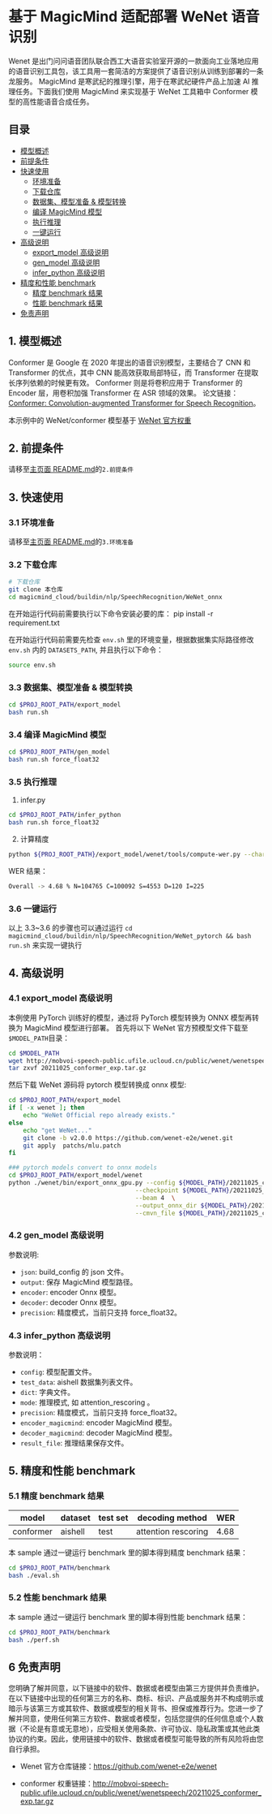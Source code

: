 # 基于 MagicMind 适配部署 WeNet 语音识别


Wenet 是出门问问语音团队联合西工大语音实验室开源的一款面向工业落地应用的语音识别工具包，该工具用一套简洁的方案提供了语音识别从训练到部署的一条龙服务。
MagicMind 是寒武纪的推理引擎，用于在寒武纪硬件产品上加速 AI 推理任务。下面我们使用 MagicMind 来实现基于 WeNet 工具箱中 Conformer  模型的高性能语音合成任务。


## 目录

- [模型概述](#1-模型概述)
- [前提条件](#2-前提条件)
- [快速使用](#3-快速使用)
  - [环境准备](#31-环境准备)
  - [下载仓库](#32-下载仓库)
  - [数据集、模型准备 & 模型转换](#33-数据集模型准备-模型转换)
  - [编译 MagicMind 模型](#34-编译-magicmind-模型)
  - [执行推理](#35-执行推理)
  - [一键运行](#36-一键运行)
- [高级说明](#4-高级说明)
  - [export_model 高级说明](#41-export_model高级说明)
  - [gen_model 高级说明](#42-gen_model-高级说明)
  - [infer_python 高级说明](#43-infer_python-高级说明)
- [精度和性能 benchmark](#5-精度和性能-benchmark)
  - [精度 benchmark 结果](#51-精度-benchmark-结果)
  - [性能 benchmark 结果](#52-性能-benchmark-结果)
- [免责声明](#6-免责声明)

## 1. 模型概述
Conformer 是 Google 在 2020 年提出的语音识别模型，主要结合了 CNN 和 Transformer 的优点，其中 CNN 能高效获取局部特征，而 Transformer 在提取长序列依赖的时候更有效。
Conformer 则是将卷积应用于 Transformer 的 Encoder 层，用卷积加强 Transformer 在 ASR 领域的效果。
论文链接：[Conformer: Convolution-augmented Transformer for Speech Recognition](https://arxiv.org/pdf/2005.08100.pdf)。

本示例中的 WeNet/conformer 模型基于 [WeNet 官方权重](http://mobvoi-speech-public.ufile.ucloud.cn/public/wenet/wenetspeech/20211025_conformer_exp.tar.gz) 

## 2. 前提条件

请移至[主页面 README.md](../../../../README.md)的`2.前提条件`

## 3. 快速使用

### 3.1 环境准备

请移至[主页面 README.md](../../../../README.md)的`3.环境准备`

### 3.2 下载仓库

```bash
# 下载仓库
git clone 本仓库
cd magicmind_cloud/buildin/nlp/SpeechRecognition/WeNet_onnx
```

在开始运行代码前需要执行以下命令安装必要的库：
pip install -r requirement.txt

在开始运行代码前需要先检查 `env.sh` 里的环境变量，根据数据集实际路径修改 `env.sh` 内的 `DATASETS_PATH`, 并且执行以下命令：

```bash
source env.sh
```

### 3.3 数据集、模型准备 & 模型转换

```bash
cd $PROJ_ROOT_PATH/export_model
bash run.sh
```


### 3.4 编译 MagicMind 模型

```bash
cd $PROJ_ROOT_PATH/gen_model
bash run.sh force_float32
```

### 3.5 执行推理

1. infer.py
```bash
cd $PROJ_ROOT_PATH/infer_python
bash run.sh force_float32
```
2. 计算精度

```bash
python ${PROJ_ROOT_PATH}/export_model/wenet/tools/compute-wer.py --char=1 --v=0 ${PROJ_ROOT_PATH}/export_model/wenet/examples/aishell/s0/data/test/text  ${PROJ_ROOT_PATH}/data/output/infer_python_output_force_float32  2>&1 | tee $PROJ_ROOT_PATH/data/output/force_float32_log_eval
```

WER 结果：

```bash
Overall -> 4.68 % N=104765 C=100092 S=4553 D=120 I=225
```

### 3.6 一键运行

以上 3.3~3.6 的步骤也可以通过运行 `cd magicmind_cloud/buildin/nlp/SpeechRecognition/WeNet_pytorch && bash run.sh` 来实现一键执行

## 4. 高级说明

### 4.1 export_model 高级说明

本例使用 PyTorch 训练好的模型，通过将 PyTorch 模型转换为 ONNX 模型再转换为 MagicMind 模型进行部署。
首先将以下 WeNet 官方预模型文件下载至`$MODEL_PATH`目录：

```bash
cd $MODEL_PATH
wget http://mobvoi-speech-public.ufile.ucloud.cn/public/wenet/wenetspeech/20211025_conformer_exp.tar.gz
tar zxvf 20211025_conformer_exp.tar.gz
```

然后下载 WeNet 源码将 pytorch 模型转换成 onnx 模型:

```bash
cd $PROJ_ROOT_PATH/export_model
if [ -x wenet ]; then
    echo "WeNet Official repo already exists."
else
    echo "get WeNet..."
    git clone -b v2.0.0 https://github.com/wenet-e2e/wenet.git
    git apply  patchs/mlu.patch
fi

### pytorch models convert to onnx models
cd $PROJ_ROOT_PATH/export_model/wenet
python ./wenet/bin/export_onnx_gpu.py --config ${MODEL_PATH}/20211025_conformer_exp/train.yaml \
                                   --checkpoint ${MODEL_PATH}/20211025_conformer_exp/final.pt  \
                                   --beam 4  \
                                   --output_onnx_dir ${MODEL_PATH}/20211025_conformer_exp/onnx_model/ \
                                   --cmvn_file ${MODEL_PATH}/20211025_conformer_exp/global_cmvn
```

### 4.2 gen_model 高级说明

参数说明:

- `json`: build_config 的 json 文件。
- `output`: 保存 MagicMind 模型路径。
- `encoder`: encoder Onnx 模型。
- `decoder`: decoder Onnx 模型。
- `precision`: 精度模式，当前只支持 force_float32。

### 4.3 infer_python 高级说明

参数说明：

- `config`: 模型配置文件。
- `test_data`: aishell 数据集列表文件。
- `dict`: 字典文件。
- `mode`: 推理模式, 如 attention_rescoring 。
- `precision`: 精度模式，当前只支持 force_float32。
- `encoder_magicmind`: encoder MagicMind 模型。
- `decoder_magicmind`: decoder MagicMind 模型。
- `result_file`: 推理结果保存文件。

## 5. 精度和性能 benchmark

### 5.1 精度 benchmark 结果

|model|dataset|test set|decoding method|WER|
|---|---|---|---|---|
|conformer|aishell|test|attention rescoring|4.68|


本 sample 通过一键运行 benchmark 里的脚本得到精度 benchmark 结果：

```bash
cd $PROJ_ROOT_PATH/benchmark
bash ./eval.sh
```

### 5.2 性能 benchmark 结果

本 sample 通过一键运行 benchmark 里的脚本得到性能 benchmark 结果：

```bash
cd $PROJ_ROOT_PATH/benchmark
bash ./perf.sh
```

## 6 免责声明
您明确了解并同意，以下链接中的软件、数据或者模型由第三方提供并负责维护。在以下链接中出现的任何第三方的名称、商标、标识、产品或服务并不构成明示或暗示与该第三方或其软件、数据或模型的相关背书、担保或推荐行为。您进一步了解并同意，使用任何第三方软件、数据或者模型，包括您提供的任何信息或个人数据（不论是有意或无意地），应受相关使用条款、许可协议、隐私政策或其他此类协议的约束。因此，使用链接中的软件、数据或者模型可能导致的所有风险将由您自行承担。

* Wenet 官方仓库链接：https://github.com/wenet-e2e/wenet 

* conformer 权重链接：http://mobvoi-speech-public.ufile.ucloud.cn/public/wenet/wenetspeech/20211025_conformer_exp.tar.gz


